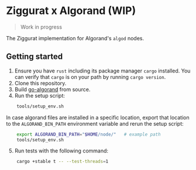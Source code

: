 # Ziggurat x Algorand (WIP)

> Work in progress

The Ziggurat implementation for Algorand's `algod` nodes.

## Getting started

1. Ensure you have `rust` including its package manager `cargo` installed. You can verify that `cargo` is on your path by running `cargo version`.
2. Clone this repository.
3. Build [go-algorand](https://github.com/algorand/go-algorand) from source.
4. Run the setup script:
```zsh
    tools/setup_env.sh
```

In case algorand files are installed in a specific location, export that location to the `ALGORAND_BIN_PATH`
environment variable and rerun the setup script:
```zsh
    export ALGORAND_BIN_PATH="$HOME/node/"   # example path
    tools/setup_env.sh
```
5. Run tests with the following command:
```zsh
    cargo +stable t -- --test-threads=1
```
